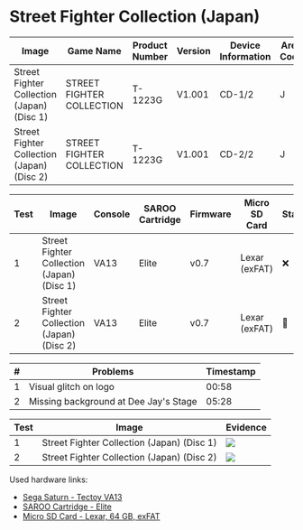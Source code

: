 # Street Fighter Collection (Japan)

| Image                                      | Game Name                 | Product Number | Version | Device Information | Area Code | Peripheral Code |
| ------------------------------------------ | ------------------------- | -------------- | ------- | ------------------ | --------- | --------------- |
| Street Fighter Collection (Japan) (Disc 1) | STREET FIGHTER COLLECTION | T-1223G        | V1.001  | CD-1/2             | J         | J               |
| Street Fighter Collection (Japan) (Disc 2) | STREET FIGHTER COLLECTION | T-1223G        | V1.001  | CD-2/2             | J         | J               |

| Test | Image                                      | Console | SAROO Cartridge | Firmware | Micro SD Card | Status | Time Played | Info               |
| ---- | ------------------------------------------ | ------- | --------------- | -------- | ------------- | ------ | ----------- | ------------------ |
| 1    | Street Fighter Collection (Japan) (Disc 1) | VA13    | Elite           | v0.7     | Lexar (exFAT) | :x:    | 50 minutes  | 1 Star Difficulty  |
| 2    | Street Fighter Collection (Japan) (Disc 2) | VA13    | Elite           | v0.7     | Lexar (exFAT) | :100:  | 21 minutes  | 2 Stars Difficulty |

| #   | Problems                              | Timestamp |
| --- | ------------------------------------- | --------- |
| 1   | Visual glitch on logo                 | 00:58     |
| 2   | Missing background at Dee Jay's Stage | 05:28     |

| Test | Image                                      | Evidence                                                                                         |
| ---- | ------------------------------------------ | ------------------------------------------------------------------------------------------------ |
| 1    | Street Fighter Collection (Japan) (Disc 1) | [![](https://img.youtube.com/vi/AfVqiJ0jbCs/0.jpg)](https://www.youtube.com/watch?v=AfVqiJ0jbCs) |
| 2    | Street Fighter Collection (Japan) (Disc 2) | [![](https://img.youtube.com/vi/IAsNey5dcyA/0.jpg)](https://www.youtube.com/watch?v=IAsNey5dcyA) |

Used hardware links:

- [Sega Saturn - Tectoy VA13](../../../../Info/Consoles/VA13/README.md)
- [SAROO Cartridge - Elite](../../../../Info/Cartridges/GuangzhouSanStarOnlineShop/1.6/README.md)
- [Micro SD Card - Lexar, 64 GB, exFAT](../../../../Info/SdCards/Lexar/64GB/exfat/README.md)
